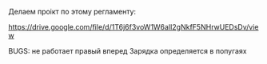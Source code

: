  Делаем проiкт по этому регламенту: 

https://drive.google.com/file/d/1T6j6f3voW1W6alI2gNkfF5NHrwUEDsDv/view

BUGS:
не работает правый вперед
Зарядка определяется в попугаях
